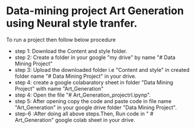 # Data-mining project Art Generation using Neural style tranfer.

To run a project then follow below procedure
* step 1: Download the Content and style folder.
* step 2: Create a folder in your google "my drive" by name "# Data Mining Project"
* step 3: Upload the downloaded folder i.e "Content and style" in created folder name "# Data Mining Project" in your drive.
* step 4: create a google colabaratory sheet in folder "Data Mining Project" with name "Art_Generation"
* step 4: Open the file "# Art_Generation_projectrl.ipynp".
* step 5: After opening copy the code and paste code in file name "Art_Generation" in your google drive folder "Data Mining Project".
* step-6 :After doing all above steps.Then, Run code in " # Art_Generation" google colab sheet in your drive.
